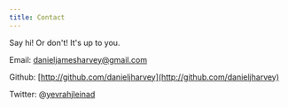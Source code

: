 ```yaml
---
title: Contact
---
```


Say hi! Or don't! It's up to you.

Email: [danieljamesharvey@gmail.com](mailto:danieljamesharvey@gmail.com)

Github: [http://github.com/danieljharvey](http://github.com/danieljharvey)

Twitter: @[yevrahjleinad](https://twitter.com/yevrahjleinad)
